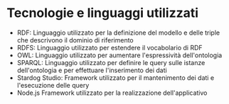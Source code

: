# Tecnologie e linguaggi utilizzati
* RDF: Linguaggio utilizzato per la definizione del modello e delle triple che descrivono il dominio di riferimento
* RDFS: Linguaggio utilizzato per estendere il vocabolario di RDF
* OWL: Linguaggio utilizzato per aumentare l'espressività dell'ontologia
* SPARQL: Linguaggio utilizzato per definire le query sulle istanze dell'ontologia e per effettuare l'inserimento dei dati
* Stardog Studio: Framework utilizzato per il mantenimento dei dati e l'esecuzione delle query
* Node.js Framework utilizzato per la realizzazione dell'applicativo

